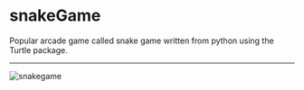 # snakeGame
Popular arcade game called snake game written from python using the Turtle package.

---

![snakegame](https://user-images.githubusercontent.com/28390211/132969792-f8fb3f3b-8b2d-4992-b9c7-c9dcd697d552.jpg)
